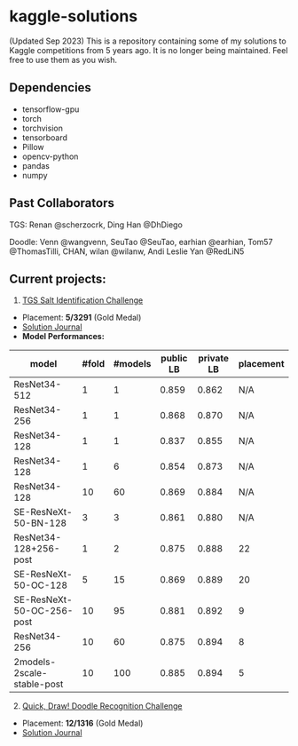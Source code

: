 # kaggle-solutions

(Updated Sep 2023) This is a repository containing some of my solutions to Kaggle competitions from 5 years ago. It is no longer being maintained. Feel free to use them as you wish.

## Dependencies
- tensorflow-gpu
- torch
- torchvision
- tensorboard
- Pillow
- opencv-python
- pandas
- numpy

## Past Collaborators

TGS: Renan @scherzocrk, Ding Han @DhDiego 

Doodle: Venn @wangvenn, SeuTao @SeuTao, earhian @earhian, Tom57 @ThomasTilli, CHAN, wilan @wilanw, Andi Leslie Yan @RedLiN5

## Current projects:

1. [TGS Salt Identification Challenge](https://www.kaggle.com/c/tgs-salt-identification-challenge/leaderboard)
- Placement: **5/3291** (Gold Medal)
- [Solution Journal](https://www.kaggle.com/c/tgs-salt-identification-challenge/discussion/69051)
- **Model Performances:**

|model|#fold|#models|public LB|private LB|placement|
|-------------------------|-|-|-----|-----|-------|
|ResNet34-512|1|1|0.859|0.862|N/A|
|ResNet34-256|1|1|0.868|0.870|N/A|
|ResNet34-128|1|1|0.837|0.855|N/A|
|ResNet34-128|1|6|0.854|0.873|N/A|
|ResNet34-128|10|60|0.869|0.884|N/A|
|SE-ResNeXt-50-BN-128|3|3|0.861|0.880|N/A|
|ResNet34-128+256-post|1|2|0.875|0.888|22|
|SE-ResNeXt-50-OC-128|5|15|0.869|0.889|20|
|SE-ResNeXt-50-OC-256-post|10|95|0.881|0.892|9|
|ResNet34-256|10|60|0.875|0.894|8|
|2models-2scale-stable-post|10|100|0.885|0.894|5|

2. [Quick, Draw! Doodle Recognition Challenge](https://www.kaggle.com/c/quickdraw-doodle-recognition/leaderboard)
- Placement: **12/1316** (Gold Medal)
- [Solution Journal](https://www.kaggle.com/c/quickdraw-doodle-recognition/discussion/73710)
